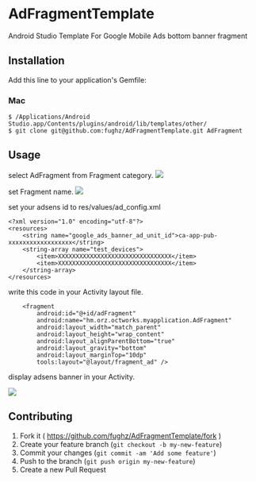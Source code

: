 # AdFragmentTemplate
Android Studio Template For Google Mobile Ads bottom banner fragment

## Installation

Add this line to your application's Gemfile:

### Mac

```
$ /Applications/Android Studio.app/Contents/plugins/android/lib/templates/other/
$ git clone git@github.com:fughz/AdFragmentTemplate.git AdFragment
```

## Usage

select AdFragment from Fragment category.
![](https://raw.githubusercontent.com/fughz/AdFragmentTemplate/master/screenshot/01.png)

set Fragment name.
![](https://raw.githubusercontent.com/fughz/AdFragmentTemplate/master/screenshot/02.png)

set your adsens id to res/values/ad_config.xml
```
<?xml version="1.0" encoding="utf-8"?>
<resources>
    <string name="google_ads_banner_ad_unit_id">ca-app-pub-xxxxxxxxxxxxxxxxxx</string>
    <string-array name="test_devices">
        <item>XXXXXXXXXXXXXXXXXXXXXXXXXXXXXXXX</item>
        <item>XXXXXXXXXXXXXXXXXXXXXXXXXXXXXXXX</item>
    </string-array>
</resources>
```

write this code in your Activity layout file.
```
    <fragment
        android:id="@+id/adFragment"
        android:name="hm.orz.octworks.myapplication.AdFragment"
        android:layout_width="match_parent"
        android:layout_height="wrap_content"
        android:layout_alignParentBottom="true"
        android:layout_gravity="bottom"
        android:layout_marginTop="10dp"
        tools:layout="@layout/fragment_ad" />
```

display adsens banner in your Activity.

![](https://raw.githubusercontent.com/fughz/AdFragmentTemplate/master/screenshot/03.png)


## Contributing

1. Fork it ( https://github.com/fughz/AdFragmentTemplate/fork )
2. Create your feature branch (`git checkout -b my-new-feature`)
3. Commit your changes (`git commit -am 'Add some feature'`)
4. Push to the branch (`git push origin my-new-feature`)
5. Create a new Pull Request
